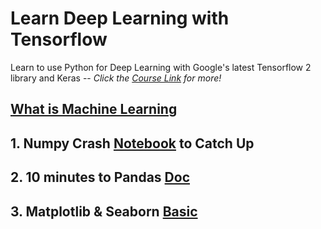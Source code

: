# Learn Deep Learning with Tensorflow
Learn to use Python for Deep Learning with Google's latest Tensorflow 2 library and Keras -- *Click the [Course Link](https://www.udemy.com/course/complete-tensorflow-2-and-keras-deep-learning-bootcamp/) for more!*
## [What is Machine Learning](https://github.com/xipengchen/Learn-PySpark/blob/master/Machine%20Learning/README.md#this-is-the-notes-about-machine-learning-with-pyspark)
## 1. Numpy Crash [Notebook](https://github.com/xipengchen/Learn-Deep-Learning-with-Tensorflow/blob/master/NumPy-Quick-Catch-Up.ipynb) to Catch Up 
## 2. 10 minutes to Pandas [Doc](https://pandas.pydata.org/pandas-docs/stable/getting_started/10min.html)
## 3. Matplotlib & Seaborn [Basic](https://github.com/xipengchen/Learn-Deep-Learning-with-Tensorflow/blob/master/Seaborn-Basics.ipynb)

